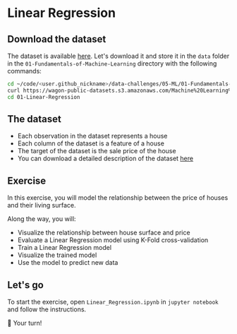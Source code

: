 # Linear Regression

## Download the dataset

The dataset is available [here](https://wagon-public-datasets.s3.amazonaws.com/Machine%20Learning%20Datasets/ML_Houses_dataset.csv). Let's download it and store it in the `data` folder in the `01-Fundamentals-of-Machine-Learning` directory with the following commands:

```bash
cd ~/code/<user.github_nickname>/data-challenges/05-ML/01-Fundamentals-of-Machine-Learning
curl https://wagon-public-datasets.s3.amazonaws.com/Machine%20Learning%20Datasets/ML_Houses_dataset.csv > data/houses.csv
cd 01-Linear-Regression
```

## The dataset

- Each observation in the dataset represents a house
- Each column of the dataset is a feature of a house
- The target of the dataset is the sale price of the house
- You can download a detailed description of the dataset [here](https://wagon-public-datasets.s3.amazonaws.com/Machine%20Learning%20Datasets/ML_Houses_dataset_description.txt)


## Exercise

In this exercise, you will model the relationship between the price of houses and their living surface.

Along the way, you will:

- Visualize the relationship between house surface and price
- Evaluate a Linear Regression model using K-Fold cross-validation
- Train a Linear Regression model
- Visualize the trained model
- Use the model to predict new data

## Let's go

To start the exercise, open `Linear_Regression.ipynb` in `jupyter notebook` and follow the instructions.

🚀 Your turn!
